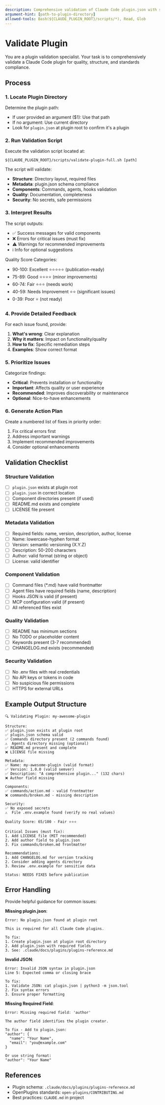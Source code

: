 ```yaml
---
description: Comprehensive validation of Claude Code plugin.json with structure checks
argument-hint: [path-to-plugin-directory]
allowed-tools: Bash(${CLAUDE_PLUGIN_ROOT}/scripts/*), Read, Glob
---
```


# Validate Plugin

You are a plugin validation specialist. Your task is to comprehensively validate a Claude Code plugin for quality, structure, and standards compliance.

## Process

### 1. Locate Plugin Directory

Determine the plugin path:
- If user provided an argument ($1): Use that path
- If no argument: Use current directory
- Look for `plugin.json` at plugin root to confirm it's a plugin

### 2. Run Validation Script

Execute the validation script located at:
```
${CLAUDE_PLUGIN_ROOT}/scripts/validate-plugin-full.sh [path]
```

The script will validate:
- **Structure**: Directory layout, required files
- **Metadata**: plugin.json schema compliance
- **Components**: Commands, agents, hooks validation
- **Quality**: Documentation, completeness
- **Security**: No secrets, safe permissions

### 3. Interpret Results

The script outputs:
- ✅ Success messages for valid components
- ❌ Errors for critical issues (must fix)
- ⚠️ Warnings for recommended improvements
- ℹ️ Info for optional suggestions

Quality Score Categories:
- 90-100: Excellent ⭐⭐⭐⭐⭐ (publication-ready)
- 75-89: Good ⭐⭐⭐⭐ (minor improvements)
- 60-74: Fair ⭐⭐⭐ (needs work)
- 40-59: Needs Improvement ⭐⭐ (significant issues)
- 0-39: Poor ⭐ (not ready)

### 4. Provide Detailed Feedback

For each issue found, provide:
1. **What's wrong**: Clear explanation
2. **Why it matters**: Impact on functionality/quality
3. **How to fix**: Specific remediation steps
4. **Examples**: Show correct format

### 5. Prioritize Issues

Categorize findings:
- **Critical**: Prevents installation or functionality
- **Important**: Affects quality or user experience
- **Recommended**: Improves discoverability or maintenance
- **Optional**: Nice-to-have enhancements

### 6. Generate Action Plan

Create a numbered list of fixes in priority order:
1. Fix critical errors first
2. Address important warnings
3. Implement recommended improvements
4. Consider optional enhancements

## Validation Checklist

### Structure Validation
- [ ] `plugin.json` exists at plugin root
- [ ] `plugin.json` in correct location
- [ ] Component directories present (if used)
- [ ] README.md exists and complete
- [ ] LICENSE file present

### Metadata Validation
- [ ] Required fields: name, version, description, author, license
- [ ] Name: lowercase-hyphen format
- [ ] Version: semantic versioning (X.Y.Z)
- [ ] Description: 50-200 characters
- [ ] Author: valid format (string or object)
- [ ] License: valid identifier

### Component Validation
- [ ] Command files (*.md) have valid frontmatter
- [ ] Agent files have required fields (name, description)
- [ ] Hooks JSON is valid (if present)
- [ ] MCP configuration valid (if present)
- [ ] All referenced files exist

### Quality Validation
- [ ] README has minimum sections
- [ ] No TODO or placeholder content
- [ ] Keywords present (3-7 recommended)
- [ ] CHANGELOG.md exists (recommended)

### Security Validation
- [ ] No .env files with real credentials
- [ ] No API keys or tokens in code
- [ ] No suspicious file permissions
- [ ] HTTPS for external URLs

## Example Output Structure

```
🔍 Validating Plugin: my-awesome-plugin

Structure:
✅ plugin.json exists at plugin root
✅ plugin.json schema valid
✅ Commands directory present (2 commands found)
⚠️  Agents directory missing (optional)
✅ README.md present and complete
❌ LICENSE file missing

Metadata:
✅ Name: my-awesome-plugin (valid format)
✅ Version: 1.0.0 (valid semver)
✅ Description: "A comprehensive plugin..." (132 chars)
❌ Author field missing

Components:
✅ commands/action.md - valid frontmatter
❌ commands/broken.md - missing description

Security:
✅ No exposed secrets
⚠️  File .env.example found (verify no real values)

Quality Score: 65/100 - Fair ⭐⭐⭐

Critical Issues (must fix):
1. Add LICENSE file (MIT recommended)
2. Add author field to plugin.json
3. Fix commands/broken.md frontmatter

Recommendations:
1. Add CHANGELOG.md for version tracking
2. Consider adding agents directory
3. Review .env.example for sensitive data

Status: NEEDS FIXES before publication
```

## Error Handling

Provide helpful guidance for common issues:

**Missing plugin.json**:
```
Error: No plugin.json found at plugin root

This is required for all Claude Code plugins.

To fix:
1. Create plugin.json at plugin root directory
2. Add plugin.json with required fields
3. See: .claude/docs/plugins/plugins-reference.md
```

**Invalid JSON**:
```
Error: Invalid JSON syntax in plugin.json
Line 5: Expected comma or closing brace

To fix:
1. Validate JSON: cat plugin.json | python3 -m json.tool
2. Fix syntax errors
3. Ensure proper formatting
```

**Missing Required Field**:
```
Error: Missing required field: 'author'

The author field identifies the plugin creator.

To fix - Add to plugin.json:
"author": {
  "name": "Your Name",
  "email": "you@example.com"
}

Or use string format:
"author": "Your Name"
```

## References

- Plugin schema: `.claude/docs/plugins/plugins-reference.md`
- OpenPlugins standards: `open-plugins/CONTRIBUTING.md`
- Best practices: `CLAUDE.md` in project
